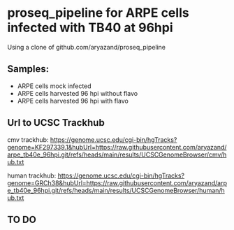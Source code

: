 # proseq_pipeline for ARPE cells infected with TB40 at 96hpi 
Using a clone of github.com/aryazand/proseq_pipeline 

## Samples: 
- ARPE cells mock infected
- ARPE cells harvested 96 hpi without flavo
- ARPE cells harvested 96 hpi with flavo


## Url to UCSC Trackhub
cmv trackhub: <https://genome.ucsc.edu/cgi-bin/hgTracks?genome=KF297339.1&hubUrl=https://raw.githubusercontent.com/aryazand/arpe_tb40e_96hpi.git/refs/heads/main/results/UCSCGenomeBrowser/cmv/hub.txt>

human trackhub: <https://genome.ucsc.edu/cgi-bin/hgTracks?genome=GRCh38&hubUrl=https://raw.githubusercontent.com/aryazand/arpe_tb40e_96hpi.git/refs/heads/main/results/UCSCGenomeBrowser/human/hub.txt>

## TO DO